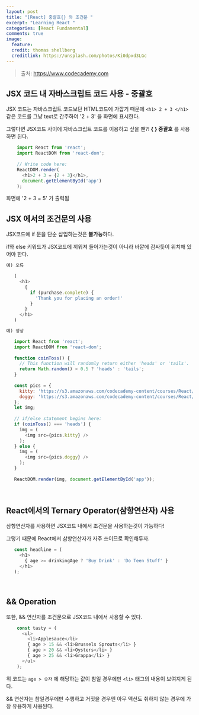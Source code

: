 ```yaml
---
layout: post
title: "[React] 중괄호{} 와 조건문 "
excerpt: "Learning React "
categories: [React Fundamental]
comments: true
image:
  feature:
  credit: thomas shellberg
  creditlink: https://unsplash.com/photos/Ki0dpxd3LGc
---
```


>출처: https://www.codecademy.com

## JSX 코드 내 자바스크립트 코드 사용 - 중괄호

JSX 코드는 자바스크립트 코드보단 HTML코드에 가깝기 때문에 `<h1> 2 + 3 </h1>` 같은 코드를 그냥 text로 간주하여 '2 + 3' 을 화면에 표시한다.

그렇다면 JSX코드 사이에 자바스크립트 코드를 이용하고 싶을 땐?! **{ } 중괄호** 를 사용하면 된다.

   
```javascript
    import React from 'react';
    import ReactDOM from 'react-dom';
    
    // Write code here:
    ReactDOM.render(
      <h1>2 + 3 = {2 + 3}</h1>,
      document.getElementById('app')
    );
```

 화면에 '2 + 3 = 5' 가 출력됨
 <br />
 
 
 ## JSX 에서의 조건문의 사용 
 
JSX코드에 if 문을 단순 삽입하는것은 **불가능**하다.

 if와 else 키워드가 JSX코드에 끼워져 들어가는것이 아니라 바깥에 감싸듯이 위치해 있어야 한다. 
 
  
 ```javascript
 예) 오류 
 
    (
      <h1>
        {
          if (purchase.complete) {
            'Thank you for placing an order!'
          }
        }
      </h1>
    )
```
 
  
 ```javascript
 예) 정상
 
    import React from 'react';
    import ReactDOM from 'react-dom';
    
    function coinToss() {
      // This function will randomly return either 'heads' or 'tails'.
      return Math.random() < 0.5 ? 'heads' : 'tails';
    }
    
    const pics = {
      kitty: 'https://s3.amazonaws.com/codecademy-content/courses/React/react_photo-kitty.jpg',
      doggy: 'https://s3.amazonaws.com/codecademy-content/courses/React/react_photo-puppy.jpeg'
    };
    let img;
    
    // if/else statement begins here:
    if (coinToss() === 'heads') {
      img = (
        <img src={pics.kitty} />
      );
    } else {
      img = ( 
        <img src={pics.doggy} />
      );
    }
    
    ReactDOM.render(img, document.getElementById('app'));
```

<br/>

##  React에서의 Ternary Operator(삼항연산자) 사용
 
 삼항연산자를 사용하면 JSX코드 내에서 조건문을 사용하는것이 가능하다!
 
 그렇기 때문에 React에서 삼항연산자가 자주 쓰이므로 확인해두자. 
 
 ```javascript
    const headline = (
      <h1>
        { age >= drinkingAge ? 'Buy Drink' : 'Do Teen Stuff' }
      </h1>
    );
```
<br />

## && Operation

또한, && 연산자를 조건문으로 JSX코드 내에서 사용할 수 있다.

```javascript
    const tasty = (
      <ul>
        <li>Applesauce</li>
        { age > 15 && <li>Brussels Sprouts</li> }
        { age > 20 && <li>Oysters</li> }
        { age > 25 && <li>Grappa</li> }
      </ul>
    );
```

위 코드는 `age > 숫자` 에 해당하는 값이 참일 경우에만 `<li>` 태그의 내용이 보여지게 된다. 

&& 연산자는 참일경우에만 수행하고 거짓을 경우엔 아무 액션도 취하지 않는 경우에 가장 유용하게 사용된다. 